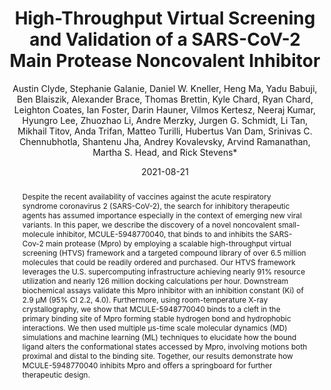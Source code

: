 ---
title: "High-Throughput Virtual Screening and Validation of a SARS-CoV-2 Main Protease Noncovalent Inhibitor"
collection: publications
permalink: /publications/clyde2021high
date: 2021-08-21
type: pub
author: "Austin Clyde, Stephanie Galanie, Daniel W. Kneller, Heng Ma, Yadu Babuji, Ben Blaiszik, Alexander Brace, Thomas Brettin, Kyle Chard, Ryan Chard, Leighton Coates, Ian Foster, Darin Hauner, Vilmos Kertesz, Neeraj Kumar, Hyungro Lee, Zhuozhao Li, Andre Merzky, Jurgen G. Schmidt, Li Tan, Mikhail Titov, Anda Trifan, Matteo Turilli, Hubertus Van Dam, Srinivas C. Chennubhotla, Shantenu Jha, Andrey Kovalevsky, Arvind Ramanathan, Martha S. Head, and Rick Stevens*"
venue: "Journal of Chemical Information and Modeling"
paperurl: https://pubs.acs.org/doi/full/10.1021/acs.jcim.1c00851
abstract: "Despite the recent availability of vaccines against the acute respiratory syndrome coronavirus 2 (SARS-CoV-2), the search for inhibitory therapeutic agents has assumed importance especially in the context of emerging new viral variants. In this paper, we describe the discovery of a novel noncovalent small-molecule inhibitor, MCULE-5948770040, that binds to and inhibits the SARS-Cov-2 main protease (Mpro) by employing a scalable high-throughput virtual screening (HTVS) framework and a targeted compound library of over 6.5 million molecules that could be readily ordered and purchased. Our HTVS framework leverages the U.S. supercomputing infrastructure achieving nearly 91% resource utilization and nearly 126 million docking calculations per hour. Downstream biochemical assays validate this Mpro inhibitor with an inhibition constant (Ki) of 2.9 μM (95% CI 2.2, 4.0). Furthermore, using room-temperature X-ray crystallography, we show that MCULE-5948770040 binds to a cleft in the primary binding site of Mpro forming stable hydrogen bond and hydrophobic interactions. We then used multiple μs-time scale molecular dynamics (MD) simulations and machine learning (ML) techniques to elucidate how the bound ligand alters the conformational states accessed by Mpro, involving motions both proximal and distal to the binding site. Together, our results demonstrate how MCULE-5948770040 inhibits Mpro and offers a springboard for further therapeutic design."
---